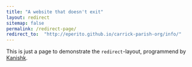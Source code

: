 ```yaml
---
title: "A website that doesn't exit"
layout: redirect
sitemap: false
permalink: /redirect-page/
redirect_to:  "http://eperito.github.io/carrick-parish-org/info/"
---
```

This is just a page to demonstrate the `redirect`-layout, programmend by [Kanishk](http://codingtips.kanishkkunal.in/about/).